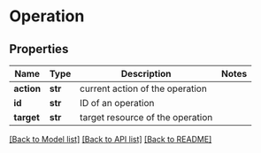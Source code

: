 # Operation

## Properties
Name | Type | Description | Notes
------------ | ------------- | ------------- | -------------
**action** | **str** | current action of the operation | 
**id** | **str** | ID of an operation | 
**target** | **str** | target resource of the operation | 

[[Back to Model list]](../README.md#documentation-for-models) [[Back to API list]](../README.md#documentation-for-api-endpoints) [[Back to README]](../README.md)


